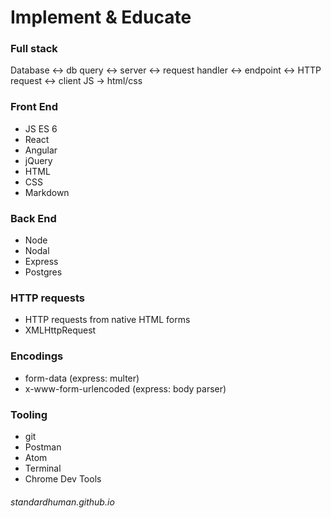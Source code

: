 # Implement & Educate

### Full stack
Database <-> db query <-> server <-> request handler <-> endpoint <-> HTTP request <-> client JS -> html/css


### Front End
* JS ES 6
* React
* Angular
* jQuery
* HTML
* CSS
* Markdown

### Back End
* Node
* Nodal
* Express
* Postgres

### HTTP requests
  - HTTP requests from native HTML forms
  - XMLHttpRequest

### Encodings
- form-data (express: multer)
- x-www-form-urlencoded (express: body parser)

### Tooling
  * git
  * Postman
  * Atom
  * Terminal
  * Chrome Dev Tools

###### standardhuman.github.io
